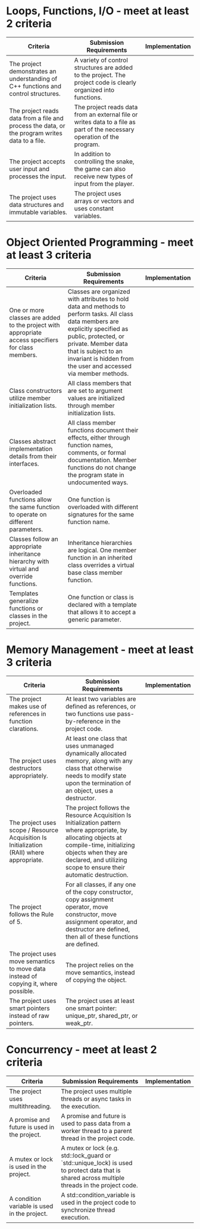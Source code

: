 # Loops, Functions, I/O - meet at least 2 criteria
| Criteria | Submission Requirements | Implementation |
|---|---|---|
|The project demonstrates an understanding of C++ functions and control structures.| A variety of control structures are added to the project. The project code is clearly organized into functions.
| The project reads data from a file and process the data, or the program writes data to a file.| The project reads data from an external file or writes data to a file as part of the necessary operation of the program.
|The project accepts user input and processes the input.| In addition to controlling the snake, the game can also receive new types of input from the player.||
|The project uses data structures and immutable variables.| The project uses arrays or vectors and uses constant variables.||
# Object Oriented Programming - meet at least 3 criteria
| Criteria | Submission Requirements | Implementation |
|---|---|---|
|One or more classes are added to the project with appropriate access specifiers for class members.| Classes are organized with attributes to hold data and methods to perform tasks.   All class data members are explicitly specified as public, protected, or private. Member data that is subject to an invariant is hidden from the user and accessed via member methods.||
|Class constructors utilize member initialization lists.|All class members that are set to argument values are initialized through member initialization lists.||
|Classes abstract implementation details from their interfaces.|All class member functions document their effects, either through function names, comments, or formal documentation. Member functions do not change the program state in undocumented ways.||
|Overloaded functions allow the same function to operate on different parameters.|One function is overloaded with different signatures for the same function name.||
|Classes follow an appropriate inheritance hierarchy with virtual and override functions.|Inheritance hierarchies are logical. One member function in an inherited class overrides a virtual base class member function.|
|Templates generalize functions or classes in the project.|One function or class is declared with a template that allows it to accept a generic parameter.||
# Memory Management - meet at least 3 criteria
| Criteria | Submission Requirements | Implementation |
|---|---|---|
|The project makes use of references in function clarations. |At least two variables are defined as references, or two functions use pass-by-reference in the project code.||
|The project uses destructors appropriately.| At least one class that uses unmanaged dynamically allocated memory, along with any class that otherwise needs to modify state upon the termination of an object, uses a destructor.||
|The project uses scope / Resource Acquisition Is Initialization (RAII) where appropriate.| The project follows the Resource Acquisition Is Initialization pattern where appropriate, by allocating objects at compile-time, initializing objects when they are declared, and utilizing scope to ensure their automatic destruction.||
|The project follows the Rule of 5.|For all classes, if any one of the copy constructor, copy assignment operator, move constructor, move assignment operator, and destructor are defined, then all of these functions are defined.||
|The project uses move semantics to move data instead of copying it, where possible.|The project relies on the move semantics, instead of copying the object.||
|The project uses smart pointers instead of raw pointers.|The project uses at least one smart pointer: unique_ptr, shared_ptr, or weak_ptr.||
# Concurrency - meet at least 2 criteria
| Criteria | Submission Requirements | Implementation |
|---|---|---|
| The project uses multithreading. | The project uses multiple threads or async tasks in the execution. | |
| A promise and future is used in the project. | A promise and future is used to pass data from a worker thread to a parent thread in the project code. | |
| A mutex or lock is used in the project. | A mutex or lock (e.g. std::lock_guard or `std::unique_lock) is used to protect data that is shared across multiple threads in the project code. | |
| A condition variable is used in the project.|A std::condition_variable is used in the project code to synchronize thread execution.||